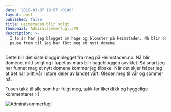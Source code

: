 ```yaml
---
date: '2018-03-07 19:57 +0100'
layout: post
published: false
title: Heimstaden blir solgt
thumbnail: Admiralsommerfugl.JPG
description: >-
  I to år har jeg blogget om hage og blomster på Heimstaden. Nå blir det en
  pause frem til jeg har fått meg et nytt domene.
---
```


Dette blir det siste blogginnlegget fra meg på Heimstaden.no. Nå blir domenet mitt solgt og i løpet av mars blir hagebloggen avviklet. Så snart jeg har funnet meg et nytt domene kommer jeg tilbake. Når det skjer håper jeg at det har blitt vår i store deler av landet vårt. Gleder meg til vår og sommer nå. 

Tusen takk til alle som har fulgt meg, takk for likerklikk og hyggelige kommentarer :-)

![Admiralsommerfugl]({{site.baseurl}}/assets/img/Admiralsommerfugl.JPG)

